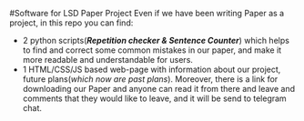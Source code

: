 #Software for LSD Paper Project
Even if we have been writing Paper as a project, in this repo you can find:
* 2 python scripts(**_Repetition checker & Sentence Counter_**) which helps to find
and correct some common mistakes in our paper, and make it more readable and 
understandable for users.
* 1 HTML/CSS/JS based web-page with information about our project, future plans(_which now are past plans_).
Moreover, there is a link for downloading our Paper and anyone can read it from there
and leave and comments that they would like to leave, and it will be send to telegram
chat.
